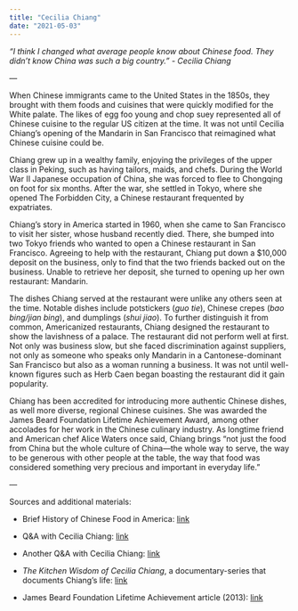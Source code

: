 ```yaml
---
title: "Cecilia Chiang"
date: "2021-05-03"
---
```


_“I think I changed what average people know about Chinese food. They didn’t know China was such a big country.” - Cecilia Chiang_

—

When Chinese immigrants came to the United States in the 1850s, they brought with them foods and cuisines that were quickly modified for the White palate. The likes of egg foo young and chop suey represented all of Chinese cuisine to the regular US citizen at the time. It was not until Cecilia Chiang’s opening of the Mandarin in San Francisco that reimagined what Chinese cuisine could be. 

Chiang grew up in a wealthy family, enjoying the privileges of the upper class in Peking, such as having tailors, maids, and chefs. During the World War II Japanese occupation of China, she was forced to flee to Chongqing on foot for six months. After the war, she settled in Tokyo, where she opened The Forbidden City, a Chinese restaurant frequented by expatriates. 

Chiang’s story in America started in 1960, when she came to San Francisco to visit her sister, whose husband recently died. There, she bumped into two Tokyo friends who wanted to open a Chinese restaurant in San Francisco. Agreeing to help with the restaurant, Chiang put down a $10,000 deposit on the business, only to find that the two friends backed out on the business. Unable to retrieve her deposit, she turned to opening up her own restaurant: Mandarin.

The dishes Chiang served at the restaurant were unlike any others seen at the time. Notable dishes include potstickers (_guo tie_), Chinese crepes (_bao bing/jian bing_), and dumplings (_shui jiao_). To further distinguish it from common, Americanized restaurants, Chiang designed the restaurant to show the lavishness of a palace. The restaurant did not perform well at first. Not only was business slow, but she faced discrimination against suppliers, not only as someone who speaks only Mandarin in a Cantonese-dominant San Francisco but also as a woman running a business. It was not until well-known figures such as Herb Caen began boasting the restaurant did it gain popularity. 

Chiang has been accredited for introducing more authentic Chinese dishes, as well more diverse, regional Chinese cuisines. She was awarded the James Beard Foundation Lifetime Achievement Award, among other accolades for her work in the Chinese culinary industry. As longtime friend and American chef Alice Waters once said, Chiang brings “not just the food from China but the whole culture of China—the whole way to serve, the way to be generous with other people at the table, the way that food was considered something very precious and important in everyday life.”

—

Sources and additional materials: 

-   Brief History of Chinese Food in America: [link](https://time.com/4211871/chinese-food-history/) 
    
-   Q&A with Cecilia Chiang: [link](https://www.pbs.org/food/features/qa-cecilia-chiang-mandarin-restaurant/) 
    
-   Another Q&A with Cecilia Chiang: [link](https://www.eater.com/2018/7/20/17419118/cecilia-chiang-interview-profile-belinda-leong) 
    
-   _The Kitchen Wisdom of Cecilia Chiang_, a documentary-series that documents Chiang’s life: [link](https://www.kpbs.org/news/2016/jul/07/kitchen-wisdom-cecilia-chiang/) 
    
-   James Beard Foundation Lifetime Achievement article (2013): [link](https://www.jamesbeard.org/blog/2013-james-beard-foundation-lifetime-achievement-award-recipient-cecilia-chiang)